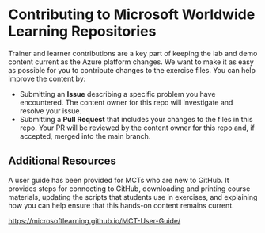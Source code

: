# Contributing to Microsoft Worldwide Learning Repositories

Trainer and learner contributions are a key part of keeping the lab and demo content current as the Azure platform changes. We want to make it as easy as possible for you to contribute changes to the exercise files. You can help improve the content by:

- Submitting an **Issue** describing a specific problem you have encountered. The content owner for this repo will investigate and resolve your issue.
- Submitting a **Pull Request** that includes your changes to the files in this repo. Your PR will be reviewed by the content owner for this repo and, if accepted, merged into the main branch.

## Additional Resources

A user guide has been provided for MCTs who are new to GitHub. It provides steps for connecting to GitHub, downloading and printing course materials, updating the scripts that students use in exercises, and explaining how you can help ensure that this hands-on content remains current.

<https://microsoftlearning.github.io/MCT-User-Guide/>
